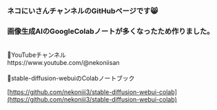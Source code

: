 ### ネコにいさんチャンネルのGitHubページです😸<br>
### 画像生成AIのGoogleColabノートが多くなったため作りました。 
<br>
🎥YouTubeチャンネル<br>
https://www.youtube.com/@nekoniisan
<br><br>
📓stable-diffusion-webuiのColabノートブック<br>

[https://github.com/nekoniii3/stable-diffusion-webui-colab](https://github.com/nekoniii3/stable-diffusion-webui-colab)
